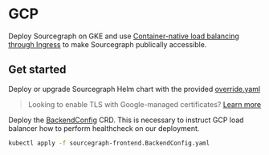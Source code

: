 # GCP

Deploy Sourcegraph on GKE and use [Container-native load balancing through Ingress] to make Sourcegraph publically accessible.

## Get started

Deploy or upgrade Sourcegraph Helm chart with the provided [override.yaml](./override.yaml)

> Looking to enable TLS with Google-managed certificates? [Learn more](https://cloud.google.com/kubernetes-engine/docs/how-to/managed-certs)

Deploy the [BackendConfig] CRD. This is necessary to instruct GCP load balancer how to perform healthcheck on our deployment.

```sh
kubectl apply -f sourcegraph-frontend.BackendConfig.yaml
```

[Container-native load balancing through Ingress]: https://cloud.google.com/kubernetes-engine/docs/how-to/container-native-load-balancing
[BackendConfig]: https://cloud.google.com/kubernetes-engine/docs/how-to/ingress-features#create_backendconfig
